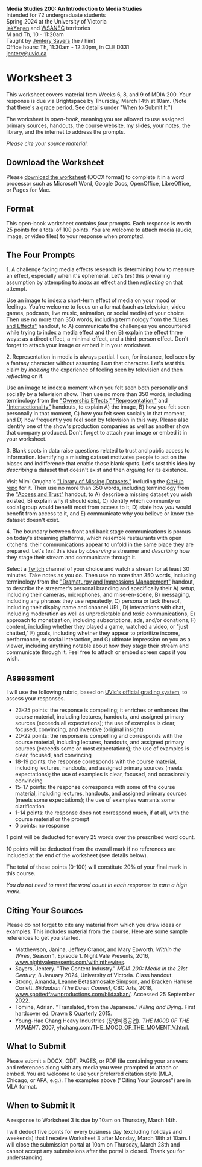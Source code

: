 **Media Studies 200: An Introduction to Media Studies**    
Intended for 72 undergraduate students     
Spring 2024 at the University of Victoria  
[lək̓ʷəŋən](https://www.songheesnation.ca/community/l-k-ng-n-traditional-territory) and [<u>W</u>SÁNEĆ](https://wsanec.com/) territories  
M and Th, 10 - 11:20am     
Taught by [Jentery Sayers](https://jntry.work/) (he / him)      
Office hours: Th, 11:30am - 12:30pm, in CLE D331    
[jentery@uvic.ca](mailto:jentery@uvic.ca)

# Worksheet 3

This worksheet covers material from Weeks 6, 8, and 9 of MDIA 200. Your response is due via Brightspace by Thursday, March 14th at 10am. (Note that there's a grace period. See details under "When to Submit It.")  

The worksheet is *open-book*, meaning you are allowed to use assigned primary sources, handouts, the course website, my slides, your notes, the library, and the internet to address the prompts.

*Please cite your source material.* 

## Download the Worksheet 

Please [download the worksheet](mdia200v2Worksheet3.docx) (DOCX format) to complete it in a word processor such as Microsoft Word, Google Docs, OpenOffice, LibreOffice, or Pages for Mac.  

## Format

This open-book worksheet contains *four* prompts. Each response is worth 25 points for a total of 100 points. You are welcome to attach media (audio, image, or video files) to your response when prompted.  

## The Four Prompts 

1\. A challenge facing media effects research is determining how to measure an effect, especially when it's ephemeral. Let's *test* this prevailing assumption by attempting to *index* an effect and then *reflecting* on that attempt. 

Use an image to index a short-term effect of media on your mood or feelings. You're welcome to focus on a format (such as television, video games, podcasts, live music, animation, or social media) of your choice. Then use no more than 350 words, including terminology from the ["Uses and Effects"](https://bright.uvic.ca/content/enforced/300618-202401MDIA200A01(22068)CO/usesAndEffectsHandout.pdf) handout, to A) communicate the challenges you encountered while trying to index a media effect and then B) explain the effect three ways: as a direct effect, a minimal effect, and a third-person effect. Don't forget to attach your image or embed it in your worksheet. 

2\. Representation in media is always partial. I can, for instance, feel seen *by* a fantasy character without assuming I *am* that character. Let's *test* this claim by *indexing* the experience of feeling seen by television and then *reflecting* on it. 

Use an image to index a moment when you felt seen both personally and socially by a television show. Then use no more than 350 words, including terminology from the ["Ownership Effects,"](https://bright.uvic.ca/content/enforced/300618-202401MDIA200A01(22068)CO/usesAndEffectsHandout.pdf) ["Representation,"](https://bright.uvic.ca/content/enforced/300618-202401MDIA200A01(22068)CO/representationHandout.pdf) and ["Intersectionality"](https://bright.uvic.ca/content/enforced/300618-202401MDIA200A01(22068)CO/intersectionalityHandout.pdf) handouts, to explain A) the image, B) how you felt seen personally in that moment, C) how you felt seen socially in that moment, and D) how frequently you feel seen by television in this way. Please also identify one of the show's production companies as well as another show that company produced. Don't forget to attach your image or embed it in your worksheet. 

3\. Blank spots in data raise questions related to trust and public access to information. Identifying a missing dataset motivates people to act on the biases and indifference that enable those blank spots. Let's *test* this idea by *describing* a dataset that doesn't exist and then *arguing* for its existence. 

Visit Mimi Ọnụọha's ["Library of Missing Datasets,"](https://mimionuoha.com/the-library-of-missing-datasets) including the [GitHub repo](https://github.com/MimiOnuoha/missing-datasets) for it. Then use no more than 350 words, including terminology from the ["Access and Trust"](https://bright.uvic.ca/content/enforced/300618-202401MDIA200A01(22068)CO/accessAndTrustHandout.pdf) handout, to A) describe a missing dataset you wish existed, B) explain why it should exist, C) identify which community or social group would benefit most from access to it, D) state how *you* would benefit from access to it, and E) communicate why you believe or know the dataset doesn't exist.

4\. The boundary between front and back stage communications is porous on today's streaming platforms, which resemble restaurants with open kitchens: their communications appear to unfold in the same place they are prepared. Let's *test* this idea by *observing* a streamer and *describing* how they stage their stream and communicate through it.  

Select a [Twitch](https://www.twitch.tv/) channel of your choice and watch a stream for at least 30 minutes. Take notes as you do. Then use no more than 350 words, including terminology from the ["Dramaturgy and Impressions Management"](https://bright.uvic.ca/content/enforced/300618-202401MDIA200A01(22068)CO/dramaturgyAndImpressionsHandout.pdf) handout, to describe the streamer's personal branding and specifically their A) setup, including their cameras, microphones, and mise-en-scène, B) messaging, including any phrases they use repeatedly, C) persona or lack thereof, including their display name and channel URL, D) interactions with chat, including moderation as well as unpredictable and toxic communications, E) approach to monetization, including subscriptions, ads, and/or donations, F) content, including whether they played a game, watched a video, or "just chatted," F) goals, including whether they appear to prioritize income, performance, or social interaction, and G) ultimate impression on you as a viewer, including anything notable about how they stage their stream and communicate through it. Feel free to attach or embed screen caps if you wish. 

## Assessment 

I will use the following rubric, based on [UVic's official grading system](https://www.uvic.ca/calendar/undergrad/index.php#/policy/S1AAgoGuV?bc=true&bcCurrent=14%20-%20Grading&bcGroup=Undergraduate%20Academic%20Regulations&bcItemType=policies), to assess your responses. 

* 23-25 points: the response is compelling; it enriches or enhances the course material, including lectures, handouts, and assigned primary sources (exceeds all expectations); the use of examples is clear, focused, convincing, and inventive (original insight)
* 20-22 points: the response is compelling and corresponds with the course material, including lectures, handouts, and assigned primary sources (exceeds some or most expectations); the use of examples is clear, focused, and convincing 
* 18-19 points: the response corresponds with the course material, including lectures, handouts, and assigned primary sources (meets expectations); the use of examples is clear, focused, and occasionally convincing
* 15-17 points: the response corresponds with some of the course material, including lectures, handouts, and assigned primary sources (meets some expectations); the use of examples warrants some clarification 
* 1-14 points: the response does not correspond much, if at all, with the course material or the prompt
* 0 points: no response  

1 point will be deducted for every 25 words over the prescribed word count. 

10 points will be deducted from the overall mark if no references are included at the end of the worksheet (see details below).

The total of these points (0-100) will constitute 20% of your final mark in this course. 

*You do not need to meet the word count in each response to earn a high mark.* 

## Citing Your Sources 

Please do not forget to cite any material from which you draw ideas or examples. This includes material from the course. Here are some sample references to get you started.  
 
* Matthewson, Janina, Jeffrey Cranor, and Mary Epworth. *Within the Wires*, Season 1, Episode 1. Night Vale Presents, 2016, www.nightvalepresents.com/withinthewires.
* Sayers, Jentery. "The Content Industry." *MDIA 200: Media in the 21st Century*, 8 January 2024, University of Victoria. Class handout. 
* Strong, Amanda, Leanne Betasamosake Simpson, and Bracken Hanuse Corlett. *Biidaaban (The Dawn Comes)*, CBC Arts, 2018, www.spottedfawnproductions.com/biidaaban/. Accessed 25 September 2022.
* Tomine, Adrian. "Translated, from the Japanese." *Killing and Dying*. First hardcover ed. Drawn & Quarterly 2015.
* Young-Hae Chang Heavy Industries (장영혜중공업). *THE M00D 0F THE M0MENT*. 2007, yhchang.com/THE_MOOD_OF_THE_MOMENT_V.html.

## What to Submit 

Please submit a DOCX, ODT, PAGES, or PDF file containing your answers and references along with any media you were prompted to attach or embed. You are welcome to use your preferred citation style (MLA, Chicago, or APA, e.g.). The examples above ("Citing Your Sources") are in MLA format. 

## When to Submit It

A response to Worksheet 3 is due by 10am on Thursday, March 14th.

I will deduct five points for every business day (excluding holidays and weekends) that I receive Worksheet 3 after Monday, March 18th at 10am. I will close the submission portal at 10am on Thursday, March 28th and cannot accept any submissions after the portal is closed. Thank you for understanding.
